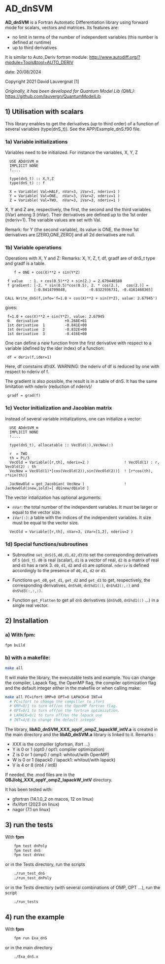 # AD_dnSVM

**AD_dnSVM** is a Fortran Automatic Differentiation library using forward mode for scalars, vectors and matrices.
Its features are:

- no limit in terms of the number of independent variables (this number is defined at runtime)
- up to third derivatives

It is similar to Auto_Deriv fortran module:
  <http://www.autodiff.org/?module=Tools&tool=AUTO_DERIV>

date: 20/08/2024

  Copyright 2021 David Lauvergnat [1]

*Originally, it has been developed for Quantum Model Lib (QML):* <https://github.com/lauvergn/QuantumModelLib>

## 1) Utilisation with scalars

This library enables to get the derivatives (up to third order) of a function of several variables (type(dnS_t)).
See the APP/Example_dnS.f90 file.

### 1a) Variable initializations

Variables need to be initialized. For instance the variables, X, Y, Z

```Fortran
  USE ADdnSVM_m
  IMPLICIT NONE
  !....

  type(dnS_t) :: X,Y,Z
  type(dnS_t) :: f

  X = Variable( Val=HALF, nVar=3, iVar=1, nderiv=1 )
  Y = Variable( Val=ONE,  nVar=3, iVar=2, nderiv=1 )
  Z = Variable( Val=TWO,  nVar=3, iVar=3, nderiv=1 )
```

X, Y and Z are, respectively, the first, the second and the third variables (iVar) among 3 (nVar).
Their derivatives are defined up to the 1st order (nderiv=1).
The variable values are set with Val.

Remark: for Y (the second variable), its value is ONE, the three 1st derivatives are [ZERO,ONE,ZERO] and all 2d derivatives are null.

### 1b) Variable operations
Operations with X, Y and Z:
Remarks: X, Y, Z, f, df, gradf are of dnS_t type and gradf is a table.

```Fortran
    f = ONE + cos(X)**2 + sin(Y*Z)
```

```Text
 f value   : 1. + cos(0.5)**2 + sin(2.) = 2.679448580
 f gradient: [-2. * sin(0.5)*cos(0.5), 2. * cos(2.),   cos(2.)] =
             [-0.8414709848,          -0.8322936731, -0.4161468365]
```

```Fortran
CALL Write_dnS(f,info='f=1.0 + cos(X)**2 + sin(Y*Z), value: 2.67945')
```

gives:

```Text
 f=1.0 + cos(X)**2 + sin(Y*Z), value: 2.67945
 0   derivative            +0.268E+01
 1st derivative  1         -0.841E+00
 1st derivative  2         -0.832E+00
 1st derivative  3         -0.416E+00
 ```

 One can define a new function from the first derivative with respect to a variable (defined by the ider index) of a function:

```Fortran
 df = deriv(f,ider=1)
```

Here, df constains df/dX. 
WARNING: the nderiv of df is reduced by one with respect to nderiv of f.

The gradient is also possible, the result is in a table of dnS. It has the same limitation with nderiv (reduction of nderiv)/
```Fortran
 gradf = grad(f)
```

### 1c) Vector initialization and Jacobian matrix

Instead of several variable initializations, one can initialize a vector:

```Fortran
  USE ADdnSVM_m
  IMPLICIT NONE
  !....

  type(dnS_t), allocatable :: VecOld(:),VecNew(:)

  r  = TWO
  th = Pi/3
  VecOld = Variable([r,th], nderiv=2 )                ! VecOld(1) : r, VecOld(2) : th
  VecNew = VecOld(1)*[cos(VecOld(2)),sin(VecOld(2))]  ! [r*cos(th), r*sin(th)]

  JacNewOld = get_Jacobian( VecNew )                  ! JacNewOld(inew,iold)=[ dQinew/dQiold ]
```

The vector intialization has optional arguments:

- `nVar`: the total number of the independent variables. It must be larger or equal to the vector size.
- `iVar(:)`: a table with the indices of the independent variables. It size must be equal to the vector size.

```Fortran
  VecOld = Variable([r,th], nVar=3, iVar=[1,2], nderiv=2 )
```

### 1d) Special functions/subroutines

- Subroutine `set_dnS(S,d0,d1,d2,d3)`to set the corresponding derivatives of `S` (`dnS_t`). `d0` is real (scalar), `d1` is a vector of real, `d2` is a matrix of real and `d3` has a rank 3. `d0`, `d1`, `d2` and `d3` are optional. `nderiv` is defined accordingly to the presence of  `d0`, `d1`, `d2` or `d3`.

- Functions `get_d0`, `get_d1`, `get_d2` and `get_d3` to get, respectively, the corresponding derivatives, `dnS%d0`, `dnS%d1(:)`, `dnS%d2(:,:)` and `dnS%d3(:,:,:)`.
- Function `get_Flatten` to get all `dnS` derivatives (`dnS%d0`, `dnS%d1(:)` ...) in a single real vector.

## 2) Installation

### a) With fpm:

```bash
fpm build
```


### b) with a makefile:

```bash
make all
```

It will make the library, the executable tests and example.
You can change the compiler, Lapack flag, the OpenMP flag, the compiler optimization flag and the default integer either in the makefile or when calling make:

```bash
make all FC=ifort OMP=0 OPT=0 LAPACK=0 INT=4
  # FC=ifort to change the compiller to ifort
  # OMP=0/1 to turn off/on the OpenMP fortran flag.
  # OPT=0/1 to turn off/on the fortran optimization.
  # LAPACK=0/1 to turn off/on the lapack use
  # INT=4/8 to change the default integer
```

The library, **libAD_dnSVM_XXX_oppY_ompZ_lapackW_intV.a** is created in the main directory and the **libAD_dnSVM.a** library is linked to it.
Remarks : 
- XXX is the compiller (gfortran, ifort ...)
- Y is 0 or 1 (opt0 / opt1: compiler optimization)
- Z is 0 or 1 (omp0 / omp1: whitout/with OpenMP)
- W is 0 or 1 (lapack0 / lapack1: whitout/with lapack)
- V is 4 or 8 (int4 / int8)

If needed, the .mod files are in the **OBJ/obj_XXX_oppY_ompZ_lapackW_intV** directory.

It has been tested with:

- gfortran (14.1.0_2 on macos, 12 on linux)
- ifx/ifort (2023 on linux)
- nagor (7.1 on linux)

## 3) run the tests

With **fpm**

```bash
    fpm test dnPoly
    fpm test dnS
    fpm test dnVec
```

or in the Tests directory, run the scripts

```bash
    ./run_test_dnS
    ./run_test_dnPoly
```

or in the Tests directory (with several combinations of OMP, OPT ...), run the script

```bash
    ./run_tests
```

## 4) run the example

With **fpm**

```bash
    fpm run Exa_dnS
````

or in the main directory

```bash
    ./Exa_dnS.x
```
